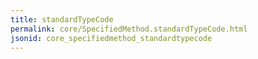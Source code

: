 ```yaml
---
title: standardTypeCode
permalink: core/SpecifiedMethod.standardTypeCode.html
jsonid: core_specifiedmethod_standardtypecode
---
```

